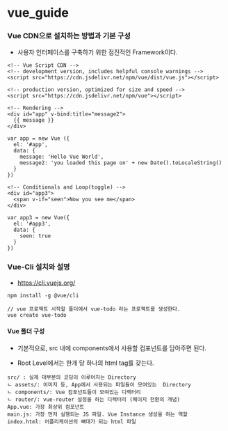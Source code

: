 # vue_guide

### Vue CDN으로 설치하는 방법과 기본 구성

- 사용자 인터페이스를 구축하기 위한 점진적인 Framework이다.

```
<!-- Vue Script CDN -->
<!-- development version, includes helpful console warnings -->
<script src="https://cdn.jsdelivr.net/npm/vue/dist/vue.js"></script>

<!-- production version, optimized for size and speed -->
<script src="https://cdn.jsdelivr.net/npm/vue"></script>

<!-- Rendering -->
<div id="app" v-bind:title="message2">
  {{ message }}
</div>

var app = new Vue ({
  el: '#app',
  data: {
    message: 'Hello Vue World',
    message2: 'you loaded this page on' + new Date().toLocaleString()
  }
})

<!-- Conditionals and Loop(toggle) -->
<div id="app3">
  <span v-if="seen">Now you see me</span>
</div>

var app3 = new Vue({
  el: '#app3',
  data: {
    seen: true
  }
})

```

### Vue-Cli 설치와 설명

- https://cli.vuejs.org/


```
npm install -g @vue/cli

// vue 프로젝트 시작할 폴더에서 vue-todo 라는 프로젝트를 생성한다.
vue create vue-todo 
```

#### Vue 폴더 구성

- 기본적으로, src 내에 components에서 사용할 컴포넌트를 담아주면 된다.

- Root Level에서는 한개 당 하나의 html tag를 갖는다.

```
src/ : 실제 대부분의 코딩이 이루어지는 Directory
ㄴ assets/: 이미지 등, App에서 사용되는 파일들이 모여있는  Directory
ㄴ components/: Vue 컴포넌트들이 모여있는 디렉터리
ㄴ router/: vue-router 설정을 하는 디렉터리 (페이지 전환의 개념)
App.vue: 가장 최상위 컴포넌트
main.js: 가장 먼저 실행되는 JS 파일. Vue Instance 생성을 하는 역할
index.html: 어플리케이션의 뼈대가 되는 html 파일
```